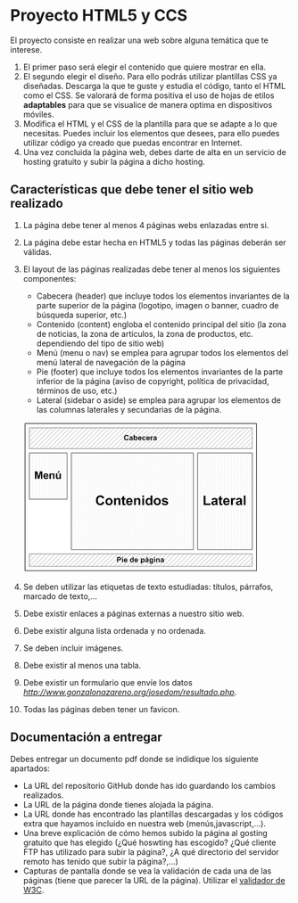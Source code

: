 # Proyecto HTML5 y CCS

El proyecto consiste en realizar una web sobre alguna temática que te interese.

1. El primer paso será elegir el contenido que quiere mostrar en ella. 
2. El segundo elegir el diseño. Para ello podrás utilizar plantillas CSS ya diseñadas.
	Descarga la que te guste y estudia el código, tanto el HTML como el CSS. Se valorará de forma positiva el uso de hojas de etilos **adaptables** para que se visualice de manera optima en dispositivos móviles.
3. Modifica el HTML y el CSS de la plantilla para que se adapte a lo que necesitas. Puedes incluir los elementos que desees, para ello puedes utilizar código ya creado que puedas encontrar en Internet. 
4. Una vez concluida la página web, debes darte de alta en un servicio de hosting gratuito y subir la página a dicho hosting. 

## Características que debe tener el sitio web realizado

1. La página debe tener al menos 4 páginas webs enlazadas entre si.
2. La página debe estar hecha en HTML5 y todas las páginas deberán ser válidas.
3. El layout de las páginas realizadas debe tener al menos los siguientes componentes:
	* Cabecera (header) que incluye todos los elementos invariantes de la parte superior de la página (logotipo, imagen o banner, cuadro de búsqueda superior, etc.)
	* Contenido (content) engloba el contenido principal del sitio (la zona de noticias, la zona de artículos, la zona de productos, etc. dependiendo del tipo de sitio web)
	* Menú (menu o nav) se emplea para agrupar todos los elementos del menú lateral de navegación de la página
	* Pie (footer) que incluye todos los elementos invariantes de la parte inferior de la página (aviso de copyright, política de privacidad, términos de uso, etc.)
	* Lateral (sidebar o aside) se emplea para agrupar los elementos de las columnas laterales y secundarias de la página.

	![layout](img/layout.gif)

4. Se deben utilizar las etiquetas de texto estudiadas: títulos, párrafos, marcado de texto,...
5. Debe existir enlaces a páginas externas a nuestro sitio web.
6. Debe existir alguna lista ordenada y no ordenada.
7. Se deben incluir imágenes.
8. Debe existir al menos una tabla.
9. Debe existir un formulario que envíe los datos *http://www.gonzalonazareno.org/josedom/resultado.php*.
10. Todas las páginas deben tener un favicon.

## Documentación a entregar

Debes entregar un documento pdf donde se indidique los siguiente apartados:

* La URL del repositorio GitHub donde has ido guardando los cambios realizados.
* La URL de la página donde tienes alojada la página.
* La URL donde has encontrado las plantillas descargadas y los códigos extra que hayamos incluido en nuestra web (menús,javascript,...).
* Una breve explicación de cómo hemos subido la página al gosting gratuito que has elegido (¿Qué hoswting has escogido? ¿Qué cliente FTP has utilizado para subir la página?, ¿A qué directorio del servidor remoto has tenido que subir la página?,...)
* Capturas de pantalla donde se vea la validación de cada una de las páginas (tiene que parecer la URL de la página). Utilizar el [validador de W3C](https://validator.w3.org/#validate_by_uri).